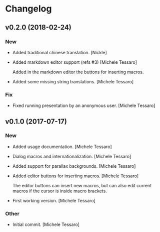 # Changelog

## v0.2.0 (2018-02-24)

### New

* Added traditional chinese translation. [Nickle]

* Added markdown editor support (refs #3) [Michele Tessaro]

  Added in the markdown editor the buttons for inserting macros.

* Added some missing string translations. [Michele Tessaro]

### Fix

* Fixed running presentation by an anonymous user. [Michele Tessaro]


## v0.1.0 (2017-07-17)

### New

* Added usage documentation. [Michele Tessaro]

* Dialog macros and internationalization. [Michele Tessaro]

* Added support for parallax backgrounds. [Michele Tessaro]

* Added editor buttons for inserting macros. [Michele Tessaro]

  The editor buttons can insert new macros, but can also edit current
  macros if the cursor is inside macro brackets.

* First working version. [Michele Tessaro]

### Other

* Initial commit. [Michele Tessaro]


